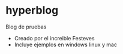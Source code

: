 # hyperblog
Blog de pruebas


* Creado por el increible Festeves
* Incluye ejemplos en windows linux y mac